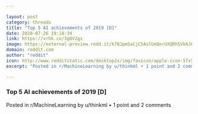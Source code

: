 ```yaml
---

layout: post
category: threads
title: "Top 5 AI achievements of 2019 [D]"
date: 2020-07-26 19:18:34
link: https://vrhk.co/3g8V2gs
image: https://external-preview.redd.it/k70Jpm5aCjC5AslUeQerUXQRh5VkAJLtyTlTJQgw9YE.jpg?width=1200&height=628.272251309&auto=webp&crop=1200:628.272251309,smart&s=b9a2b0d45a9e42a1c86a7b2f7b79801c22833918
domain: reddit.com
author: "reddit"
icon: http://www.redditstatic.com/desktop2x/img/favicon/apple-icon-57x57.png
excerpt: "Posted in r/MachineLearning by u/thinkml • 1 point and 2 comments"

---
```


### Top 5 AI achievements of 2019 [D]

Posted in r/MachineLearning by u/thinkml • 1 point and 2 comments